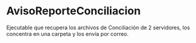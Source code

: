 # AvisoReporteConciliacion
Ejecutable que recupera los archivos de Conciliación de 2 servidores, los concentra en una carpeta y los envía por correo.
